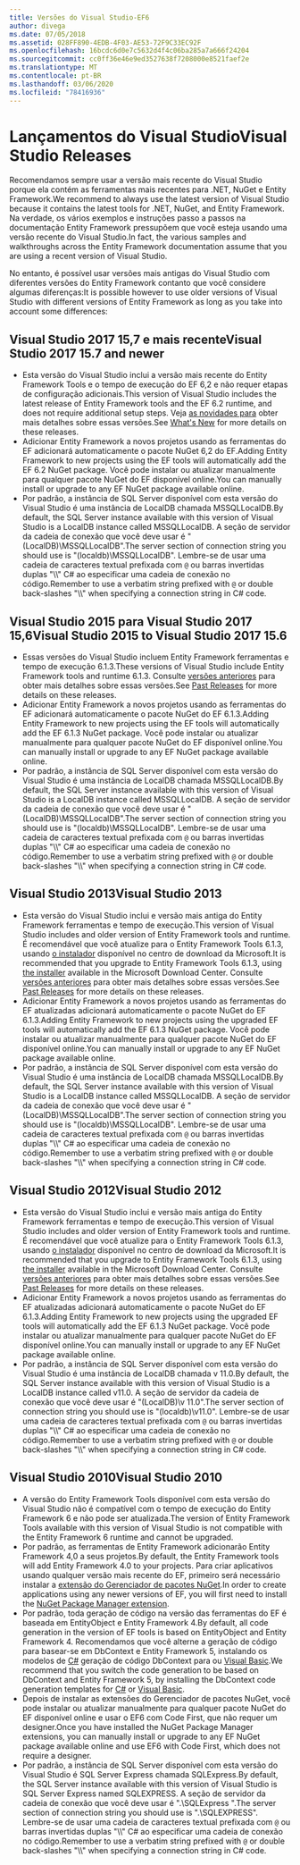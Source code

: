 ```yaml
---
title: Versões do Visual Studio-EF6
author: divega
ms.date: 07/05/2018
ms.assetid: 028FF890-4EDB-4F03-AE53-72F9C33EC92F
ms.openlocfilehash: 16bcdc6d0e7c5632d4f4c06ba285a7a666f24204
ms.sourcegitcommit: cc0ff36e46e9ed3527638f7208000e8521faef2e
ms.translationtype: MT
ms.contentlocale: pt-BR
ms.lasthandoff: 03/06/2020
ms.locfileid: "78416936"
---
```

# <a name="visual-studio-releases"></a><span data-ttu-id="1e6de-102">Lançamentos do Visual Studio</span><span class="sxs-lookup"><span data-stu-id="1e6de-102">Visual Studio Releases</span></span>

<span data-ttu-id="1e6de-103">Recomendamos sempre usar a versão mais recente do Visual Studio porque ela contém as ferramentas mais recentes para .NET, NuGet e Entity Framework.</span><span class="sxs-lookup"><span data-stu-id="1e6de-103">We recommend to always use the latest version of Visual Studio because it contains the latest tools for .NET, NuGet, and Entity Framework.</span></span>
<span data-ttu-id="1e6de-104">Na verdade, os vários exemplos e instruções passo a passos na documentação Entity Framework pressupõem que você esteja usando uma versão recente do Visual Studio.</span><span class="sxs-lookup"><span data-stu-id="1e6de-104">In fact, the various samples and walkthroughs across the Entity Framework documentation assume that you are using a recent version of Visual Studio.</span></span>

<span data-ttu-id="1e6de-105">No entanto, é possível usar versões mais antigas do Visual Studio com diferentes versões do Entity Framework contanto que você considere algumas diferenças:</span><span class="sxs-lookup"><span data-stu-id="1e6de-105">It is possible however to use older versions of Visual Studio with different versions of Entity Framework as long as you take into account some differences:</span></span>

## <a name="visual-studio-2017-157-and-newer"></a><span data-ttu-id="1e6de-106">Visual Studio 2017 15,7 e mais recente</span><span class="sxs-lookup"><span data-stu-id="1e6de-106">Visual Studio 2017 15.7 and newer</span></span>

- <span data-ttu-id="1e6de-107">Esta versão do Visual Studio inclui a versão mais recente do Entity Framework Tools e o tempo de execução do EF 6,2 e não requer etapas de configuração adicionais.</span><span class="sxs-lookup"><span data-stu-id="1e6de-107">This version of Visual Studio includes the latest release of Entity Framework tools and the EF 6.2 runtime, and does not require additional setup steps.</span></span>
<span data-ttu-id="1e6de-108">Veja [as novidades para](~/ef6/what-is-new/index.md) obter mais detalhes sobre essas versões.</span><span class="sxs-lookup"><span data-stu-id="1e6de-108">See [What's New](~/ef6/what-is-new/index.md) for more details on these releases.</span></span>
- <span data-ttu-id="1e6de-109">Adicionar Entity Framework a novos projetos usando as ferramentas do EF adicionará automaticamente o pacote NuGet 6,2 do EF.</span><span class="sxs-lookup"><span data-stu-id="1e6de-109">Adding Entity Framework to new projects using the EF tools will automatically add the EF 6.2 NuGet package.</span></span>
<span data-ttu-id="1e6de-110">Você pode instalar ou atualizar manualmente para qualquer pacote NuGet do EF disponível online.</span><span class="sxs-lookup"><span data-stu-id="1e6de-110">You can manually install or upgrade to any EF NuGet package available online.</span></span>
- <span data-ttu-id="1e6de-111">Por padrão, a instância de SQL Server disponível com esta versão do Visual Studio é uma instância de LocalDB chamada MSSQLLocalDB.</span><span class="sxs-lookup"><span data-stu-id="1e6de-111">By default, the SQL Server instance available with this version of Visual Studio is a LocalDB instance called MSSQLLocalDB.</span></span>
<span data-ttu-id="1e6de-112">A seção de servidor da cadeia de conexão que você deve usar é "(LocalDB)\\MSSQLLocalDB".</span><span class="sxs-lookup"><span data-stu-id="1e6de-112">The server section of connection string you should use is "(localdb)\\MSSQLLocalDB".</span></span>
<span data-ttu-id="1e6de-113">Lembre-se de usar uma cadeia de caracteres textual prefixada com `@` ou barras invertidas duplas "\\\\" C# ao especificar uma cadeia de conexão no código.</span><span class="sxs-lookup"><span data-stu-id="1e6de-113">Remember to use a verbatim string prefixed with `@` or double back-slashes "\\\\" when specifying a connection string in C# code.</span></span>  


## <a name="visual-studio-2015-to-visual-studio-2017-156"></a><span data-ttu-id="1e6de-114">Visual Studio 2015 para Visual Studio 2017 15,6</span><span class="sxs-lookup"><span data-stu-id="1e6de-114">Visual Studio 2015 to Visual Studio 2017 15.6</span></span>

- <span data-ttu-id="1e6de-115">Essas versões do Visual Studio incluem Entity Framework ferramentas e tempo de execução 6.1.3.</span><span class="sxs-lookup"><span data-stu-id="1e6de-115">These versions of Visual Studio include Entity Framework tools and runtime 6.1.3.</span></span>
<span data-ttu-id="1e6de-116">Consulte [versões anteriores](~/ef6/what-is-new/past-releases.md#ef-613) para obter mais detalhes sobre essas versões.</span><span class="sxs-lookup"><span data-stu-id="1e6de-116">See [Past Releases](~/ef6/what-is-new/past-releases.md#ef-613) for more details on these releases.</span></span>
- <span data-ttu-id="1e6de-117">Adicionar Entity Framework a novos projetos usando as ferramentas do EF adicionará automaticamente o pacote NuGet do EF 6.1.3.</span><span class="sxs-lookup"><span data-stu-id="1e6de-117">Adding Entity Framework to new projects using the EF tools will automatically add the EF 6.1.3 NuGet package.</span></span>
<span data-ttu-id="1e6de-118">Você pode instalar ou atualizar manualmente para qualquer pacote NuGet do EF disponível online.</span><span class="sxs-lookup"><span data-stu-id="1e6de-118">You can manually install or upgrade to any EF NuGet package available online.</span></span>
- <span data-ttu-id="1e6de-119">Por padrão, a instância de SQL Server disponível com esta versão do Visual Studio é uma instância de LocalDB chamada MSSQLLocalDB.</span><span class="sxs-lookup"><span data-stu-id="1e6de-119">By default, the SQL Server instance available with this version of Visual Studio is a LocalDB instance called MSSQLLocalDB.</span></span>
<span data-ttu-id="1e6de-120">A seção de servidor da cadeia de conexão que você deve usar é "(LocalDB)\\MSSQLLocalDB".</span><span class="sxs-lookup"><span data-stu-id="1e6de-120">The server section of connection string you should use is "(localdb)\\MSSQLLocalDB".</span></span>
<span data-ttu-id="1e6de-121">Lembre-se de usar uma cadeia de caracteres textual prefixada com `@` ou barras invertidas duplas "\\\\" C# ao especificar uma cadeia de conexão no código.</span><span class="sxs-lookup"><span data-stu-id="1e6de-121">Remember to use a verbatim string prefixed with `@` or double back-slashes "\\\\" when specifying a connection string in C# code.</span></span>  


## <a name="visual-studio-2013"></a><span data-ttu-id="1e6de-122">Visual Studio 2013</span><span class="sxs-lookup"><span data-stu-id="1e6de-122">Visual Studio 2013</span></span>
- <span data-ttu-id="1e6de-123">Esta versão do Visual Studio inclui e versão mais antiga do Entity Framework ferramentas e tempo de execução.</span><span class="sxs-lookup"><span data-stu-id="1e6de-123">This version of Visual Studio includes and older version of Entity Framework tools and runtime.</span></span>
<span data-ttu-id="1e6de-124">É recomendável que você atualize para o Entity Framework Tools 6.1.3, usando [o instalador](https://www.microsoft.com/download/details.aspx?id=40762) disponível no centro de download da Microsoft.</span><span class="sxs-lookup"><span data-stu-id="1e6de-124">It is recommended that you upgrade to Entity Framework Tools 6.1.3, using [the installer](https://www.microsoft.com/download/details.aspx?id=40762) available in the Microsoft Download Center.</span></span>
<span data-ttu-id="1e6de-125">Consulte [versões anteriores](~/ef6/what-is-new/past-releases.md#ef-613) para obter mais detalhes sobre essas versões.</span><span class="sxs-lookup"><span data-stu-id="1e6de-125">See [Past Releases](~/ef6/what-is-new/past-releases.md#ef-613) for more details on these releases.</span></span>
- <span data-ttu-id="1e6de-126">Adicionar Entity Framework a novos projetos usando as ferramentas do EF atualizadas adicionará automaticamente o pacote NuGet do EF 6.1.3.</span><span class="sxs-lookup"><span data-stu-id="1e6de-126">Adding Entity Framework to new projects using the upgraded EF tools will automatically add the EF 6.1.3 NuGet package.</span></span>
<span data-ttu-id="1e6de-127">Você pode instalar ou atualizar manualmente para qualquer pacote NuGet do EF disponível online.</span><span class="sxs-lookup"><span data-stu-id="1e6de-127">You can manually install or upgrade to any EF NuGet package available online.</span></span>
- <span data-ttu-id="1e6de-128">Por padrão, a instância de SQL Server disponível com esta versão do Visual Studio é uma instância de LocalDB chamada MSSQLLocalDB.</span><span class="sxs-lookup"><span data-stu-id="1e6de-128">By default, the SQL Server instance available with this version of Visual Studio is a LocalDB instance called MSSQLLocalDB.</span></span>
<span data-ttu-id="1e6de-129">A seção de servidor da cadeia de conexão que você deve usar é "(LocalDB)\\MSSQLLocalDB".</span><span class="sxs-lookup"><span data-stu-id="1e6de-129">The server section of connection string you should use is "(localdb)\\MSSQLLocalDB".</span></span>
<span data-ttu-id="1e6de-130">Lembre-se de usar uma cadeia de caracteres textual prefixada com `@` ou barras invertidas duplas "\\\\" C# ao especificar uma cadeia de conexão no código.</span><span class="sxs-lookup"><span data-stu-id="1e6de-130">Remember to use a verbatim string prefixed with `@` or double back-slashes "\\\\" when specifying a connection string in C# code.</span></span>  

## <a name="visual-studio-2012"></a><span data-ttu-id="1e6de-131">Visual Studio 2012</span><span class="sxs-lookup"><span data-stu-id="1e6de-131">Visual Studio 2012</span></span>

- <span data-ttu-id="1e6de-132">Esta versão do Visual Studio inclui e versão mais antiga do Entity Framework ferramentas e tempo de execução.</span><span class="sxs-lookup"><span data-stu-id="1e6de-132">This version of Visual Studio includes and older version of Entity Framework tools and runtime.</span></span>
<span data-ttu-id="1e6de-133">É recomendável que você atualize para o Entity Framework Tools 6.1.3, usando [o instalador](https://www.microsoft.com/download/details.aspx?id=40762) disponível no centro de download da Microsoft.</span><span class="sxs-lookup"><span data-stu-id="1e6de-133">It is recommended that you upgrade to Entity Framework Tools 6.1.3, using [the installer](https://www.microsoft.com/download/details.aspx?id=40762) available in the Microsoft Download Center.</span></span>
<span data-ttu-id="1e6de-134">Consulte [versões anteriores](~/ef6/what-is-new/past-releases.md#ef-613) para obter mais detalhes sobre essas versões.</span><span class="sxs-lookup"><span data-stu-id="1e6de-134">See [Past Releases](~/ef6/what-is-new/past-releases.md#ef-613) for more details on these releases.</span></span>
- <span data-ttu-id="1e6de-135">Adicionar Entity Framework a novos projetos usando as ferramentas do EF atualizadas adicionará automaticamente o pacote NuGet do EF 6.1.3.</span><span class="sxs-lookup"><span data-stu-id="1e6de-135">Adding Entity Framework to new projects using the upgraded EF tools will automatically add the EF 6.1.3 NuGet package.</span></span>
<span data-ttu-id="1e6de-136">Você pode instalar ou atualizar manualmente para qualquer pacote NuGet do EF disponível online.</span><span class="sxs-lookup"><span data-stu-id="1e6de-136">You can manually install or upgrade to any EF NuGet package available online.</span></span>
- <span data-ttu-id="1e6de-137">Por padrão, a instância de SQL Server disponível com esta versão do Visual Studio é uma instância de LocalDB chamada v 11.0.</span><span class="sxs-lookup"><span data-stu-id="1e6de-137">By default, the SQL Server instance available with this version of Visual Studio is a LocalDB instance called v11.0.</span></span>
<span data-ttu-id="1e6de-138">A seção de servidor da cadeia de conexão que você deve usar é "(LocalDB)\\v 11.0".</span><span class="sxs-lookup"><span data-stu-id="1e6de-138">The server section of connection string you should use is "(localdb)\\v11.0".</span></span>
<span data-ttu-id="1e6de-139">Lembre-se de usar uma cadeia de caracteres textual prefixada com `@` ou barras invertidas duplas "\\\\" C# ao especificar uma cadeia de conexão no código.</span><span class="sxs-lookup"><span data-stu-id="1e6de-139">Remember to use a verbatim string prefixed with `@` or double back-slashes "\\\\" when specifying a connection string in C# code.</span></span>  

## <a name="visual-studio-2010"></a><span data-ttu-id="1e6de-140">Visual Studio 2010</span><span class="sxs-lookup"><span data-stu-id="1e6de-140">Visual Studio 2010</span></span>

- <span data-ttu-id="1e6de-141">A versão do Entity Framework Tools disponível com esta versão do Visual Studio não é compatível com o tempo de execução do Entity Framework 6 e não pode ser atualizada.</span><span class="sxs-lookup"><span data-stu-id="1e6de-141">The version of Entity Framework Tools available with this version of Visual Studio is not compatible with the Entity Framework 6 runtime and cannot be upgraded.</span></span>
- <span data-ttu-id="1e6de-142">Por padrão, as ferramentas de Entity Framework adicionarão Entity Framework 4,0 a seus projetos.</span><span class="sxs-lookup"><span data-stu-id="1e6de-142">By default, the Entity Framework tools will add Entity Framework 4.0 to your projects.</span></span>
<span data-ttu-id="1e6de-143">Para criar aplicativos usando qualquer versão mais recente do EF, primeiro será necessário instalar a [extensão do Gerenciador de pacotes NuGet](https://marketplace.visualstudio.com/items?itemName=NuGetTeam.NuGetPackageManager).</span><span class="sxs-lookup"><span data-stu-id="1e6de-143">In order to create applications using any newer versions of EF, you will first need to install the [NuGet Package Manager extension](https://marketplace.visualstudio.com/items?itemName=NuGetTeam.NuGetPackageManager).</span></span>
- <span data-ttu-id="1e6de-144">Por padrão, toda geração de código na versão das ferramentas do EF é baseada em EntityObject e Entity Framework 4.</span><span class="sxs-lookup"><span data-stu-id="1e6de-144">By default, all code generation in the version of EF tools is based on EntityObject and Entity Framework 4.</span></span>
<span data-ttu-id="1e6de-145">Recomendamos que você alterne a geração de código para basear-se em DbContext e Entity Framework 5, instalando os modelos de [C#](https://marketplace.visualstudio.com/items?itemName=EntityFrameworkTeam.EF5xDbContextGeneratorforC) geração de código DbContext para ou [Visual Basic](https://marketplace.visualstudio.com/items?itemName=EntityFrameworkTeam.EF5xDbContextGeneratorforVBNET).</span><span class="sxs-lookup"><span data-stu-id="1e6de-145">We recommend that you switch the code generation to be based on DbContext and Entity Framework 5, by installing the DbContext code generation templates for [C#](https://marketplace.visualstudio.com/items?itemName=EntityFrameworkTeam.EF5xDbContextGeneratorforC) or [Visual Basic](https://marketplace.visualstudio.com/items?itemName=EntityFrameworkTeam.EF5xDbContextGeneratorforVBNET).</span></span>
- <span data-ttu-id="1e6de-146">Depois de instalar as extensões do Gerenciador de pacotes NuGet, você pode instalar ou atualizar manualmente para qualquer pacote NuGet do EF disponível online e usar o EF6 com Code First, que não requer um designer.</span><span class="sxs-lookup"><span data-stu-id="1e6de-146">Once you have installed the NuGet Package Manager extensions, you can manually install or upgrade to any EF NuGet package available online and use EF6 with Code First, which does not require a designer.</span></span>
- <span data-ttu-id="1e6de-147">Por padrão, a instância de SQL Server disponível com esta versão do Visual Studio é SQL Server Express chamada SQLExpress.</span><span class="sxs-lookup"><span data-stu-id="1e6de-147">By default, the SQL Server instance available with this version of Visual Studio is SQL Server Express named SQLEXPRESS.</span></span>
<span data-ttu-id="1e6de-148">A seção de servidor da cadeia de conexão que você deve usar é ".\\SQLExpress ".</span><span class="sxs-lookup"><span data-stu-id="1e6de-148">The server section of connection string you should use is ".\\SQLEXPRESS".</span></span>
<span data-ttu-id="1e6de-149">Lembre-se de usar uma cadeia de caracteres textual prefixada com `@` ou barras invertidas duplas "\\\\" C# ao especificar uma cadeia de conexão no código.</span><span class="sxs-lookup"><span data-stu-id="1e6de-149">Remember to use a verbatim string prefixed with `@` or double back-slashes "\\\\" when specifying a connection string in C# code.</span></span>
